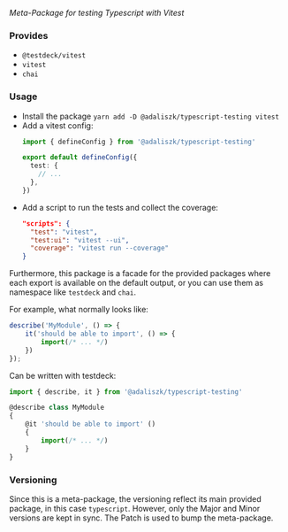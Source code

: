 _Meta-Package for testing Typescript with Vitest_

### Provides

- `@testdeck/vitest`
- `vitest`
- `chai`

### Usage

- Install the package `yarn add -D @adaliszk/typescript-testing vitest`
- Add a vitest config:
  ```typescript
  import { defineConfig } from '@adaliszk/typescript-testing'

  export default defineConfig({
    test: {
      // ...
    },
  })
  ```
- Add a script to run the tests and collect the coverage:
  ```json
  "scripts": {
    "test": "vitest",
    "test:ui": "vitest --ui",
    "coverage": "vitest run --coverage"
  }
  ```

Furthermore, this package is a facade for the provided packages where each export is available on the default output, or
you can use them as namespace like `testdeck` and `chai`.

For example, what normally looks like:
```typescript
describe('MyModule', () => {
    it('should be able to import', () => {
        import(/* ... */)
    })
});
```

Can be written with testdeck:
```typescript
import { describe, it } from '@adaliszk/typescript-testing'

@describe class MyModule
{
    @it 'should be able to import' ()
    {
        import(/* ... */)
    }
}
```

### Versioning

Since this is a meta-package, the versioning reflect its main provided package, in this case `typescript`. However, only the
Major and Minor versions are kept in sync. The Patch is used to bump the meta-package.
